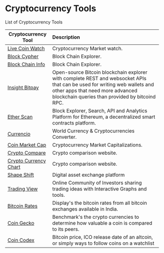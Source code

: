 # Cryptocurrency Tools

List of Cryptocurrency Tools

| Cryptocurrency Tool	|      Description     	|
|----------	|:------	|
|<a href="https://www.livecoinwatch.com/" target="_blank" >Live Coin Watch</a>|Cryptocurrency Market watch.|
|<a href="https://live.blockcypher.com/" target="_blank" >Block Cypher</a>|Block Chain Explorer.|
|<a href="https://blockchain.info/" target="_blank" >Block Chain Info</a>|Block Chain Explorer.|
|<a href="https://insight.bitpay.com/" target="_blank" >Insight Bitpay</a>|Open-source Bitcoin blockchain explorer with complete REST and websocket APIs that can be used for writing web wallets and other apps that need more advanced blockchain queries than provided by bitcoind RPC.|
|<a href="https://etherscan.io/" target="_blank" >Ether Scan</a>|Block Explorer, Search, API and Analytics Platform for Ethereum, a decentralized smart contracts platform.|
|<a href="https://currencio.co/" target="_blank" >Currencio</a>|World Currency & Cryptocurrencies Converter.|
|<a href="https://coinmarketcap.com/" target="_blank" >Coin Market Cap</a>|Cryptocurrency Market Capitalizations.|
|<a href="https://www.cryptocompare.com/" target="_blank" >Crypto Compare</a>|Crypto comparison website.|
|<a href="http://www.cryptocurrencychart.com/" target="_blank" >Crypto Currency Chart</a>|Crypto comparison website.|
|<a href="https://shapeshift.io/#/coins" target="_blank" >Shape Shift</a>|Digital asset exchange platform|
|<a href="https://www.tradingview.com/" target="_blank" >Trading View</a>|Online Community of Investors sharing trading ideas with Interactive Graphs and tools.|
|<a href="http://www.bitcoinrates.in/" target="_blank" >Bitcoin Rates</a>|Display's the bitcoin rates from all bitcoin exchanges available in India.|
|<a href="https://www.coingecko.com/en" target="_blank" >Coin Gecko</a>|Benchmark's the crypto currencies to determine how valuable a coin is compared to its peers.|
|<a href="https://coincodex.com/" target="_blank" >Coin Codex</a>|Bitcoin price, ICO release date of an altcoin, or simply ways to follow coins on a watchlist|

